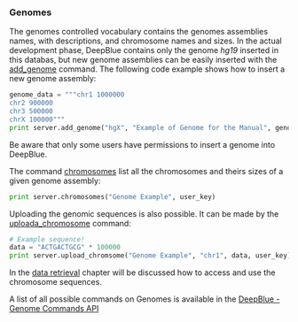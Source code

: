 ### Genomes

The genomes controlled vocabulary contains the genomes assemblies names, with descriptions, and chromosome names and sizes.
In the actual development phase, DeepBlue contains only the genome *hg19* inserted in this databas, but new genome assemblies can be easily inserted with the [add_genome](http://deepblue.mpi-inf.mpg.de/api.html#api-add_genome) command. The following code example shows how to insert a new genome assembly:

```python
genome_data = """chr1 1000000
chr2 900000
chr3 500000
chrX 100000"""
print server.add_genome("hgX", "Example of Genome for the Manual", genome_data, user_key)
``` 
Be aware that only some users have permissions to insert a genome into DeepBlue.

The command [chromosomes](http://deepblue.mpi-inf.mpg.de/api.html#api-chromosomes) list all the chromosomes and theirs sizes of a given genome assembly:
```python
print server.chromosomes("Genome Example", user_key)
```

Uploading the genomic sequences is also possible. It can be made by the [uploada_chromosome](http://deepblue.mpi-inf.mpg.de/api.html#api-upload_chromosome) command:

```python
# Example sequence!
data = "ACTGACTGCG" * 100000 
print server.upload_chromsome("Genome Example", "chr1", data, user_key)
```
In the [data retrieval](retrieval.md) chapter will be discussed how to access and use the chromosome sequences.

A list of all possible commands on Genomes is available in the [DeepBlue - Genome Commands API](http://deepblue.mpi-inf.mpg.de/api.html#api-genomes)